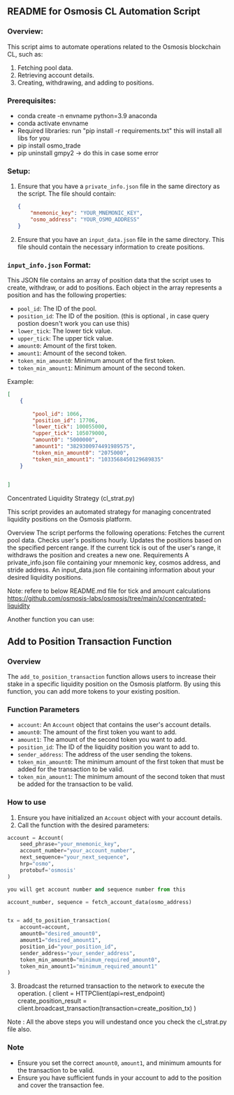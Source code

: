 
## README for Osmosis CL Automation Script

### Overview:

This script aims to automate operations related to the Osmosis blockchain CL, such as:

1. Fetching pool data.
2. Retrieving account details.
3. Creating, withdrawing, and adding to positions.

### Prerequisites:
- conda create -n envname python=3.9 anaconda
- conda activate envname
- Required libraries: run "pip install -r requirements.txt"  this will install all libs for you
- pip install osmo_trade
- pip uninstall gmpy2 -> do this in case some error


### Setup:

1. Ensure that you have a `private_info.json` file in the same directory as the script. The file should contain:

   ```json
   {
       "mnemonic_key": "YOUR_MNEMONIC_KEY",
       "osmo_address": "YOUR_OSMO_ADDRESS"
   }
   ```

2. Ensure that you have an `input_data.json` file in the same directory. This file should contain the necessary information to create positions.
### `input_info.json` Format:

This JSON file contains an array of position data that the script uses to create, withdraw, or add to positions. Each object in the array represents a position and has the following properties:

- `pool_id`: The ID of the pool.
- `position_id`: The ID of the position. (this is optional , in case query postion doesn't work you can use this)
- `lower_tick`: The lower tick value.
- `upper_tick`: The upper tick value.
- `amount0`: Amount of the first token.
- `amount1`: Amount of the second token.
- `token_min_amount0`: Minimum amount of the first token.
- `token_min_amount1`: Minimum amount of the second token.

Example:

```json
[
    {
        
        "pool_id": 1066,
        "position_id": 17706,
        "lower_tick": 100055000,
        "upper_tick": 105079000,
        "amount0": "5000000",
        "amount1": "3829300974491989575",
        "token_min_amount0": "2075000",
        "token_min_amount1": "1033568450129689835"
    }

    
]

```

Concentrated Liquidity Strategy (cl_strat.py)

This script provides an automated strategy for managing concentrated liquidity positions on the Osmosis platform.

Overview
The script performs the following operations:
  Fetches the current pool data.
  Checks user's positions hourly.
  Updates the positions based on the specified percent range. If the current tick is out of the user's range, it withdraws the position and creates a new one.
Requirements
  A private_info.json file containing your mnemonic key, cosmos address, and stride address.
  An input_data.json file containing information about your desired liquidity positions.

Note: refere to below README.md file for tick and amount calculations
https://github.com/osmosis-labs/osmosis/tree/main/x/concentrated-liquidity



Another function you can use:


## Add to Position Transaction Function

### Overview

The `add_to_position_transaction` function allows users to increase their stake in a specific liquidity position on the Osmosis platform. By using this function, you can add more tokens to your existing position.

### Function Parameters

- `account`: An `Account` object that contains the user's account details.
- `amount0`: The amount of the first token you want to add.
- `amount1`: The amount of the second token you want to add.
- `position_id`: The ID of the liquidity position you want to add to.
- `sender_address`: The address of the user sending the tokens.
- `token_min_amount0`: The minimum amount of the first token that must be added for the transaction to be valid.
- `token_min_amount1`: The minimum amount of the second token that must be added for the transaction to be valid.

### How to use

1. Ensure you have initialized an `Account` object with your account details.
2. Call the function with the desired parameters:

```python
account = Account(
    seed_phrase="your_mnemonic_key",
    account_number="your_account_number",
    next_sequence="your_next_sequence",
    hrp="osmo",
    protobuf='osmosis'
)

you will get account number and sequence number from this

account_number, sequence = fetch_account_data(osmo_address)


tx = add_to_position_transaction(
    account=account,
    amount0="desired_amount0",
    amount1="desired_amount1",
    position_id="your_position_id",
    sender_address="your_sender_address",
    token_min_amount0="minimum_required_amount0",
    token_min_amount1="minimum_required_amount1"
)
```

3. Broadcast the returned transaction to the network to execute the operation.
( client = HTTPClient(api=rest_endpoint)
  create_position_result = client.broadcast_transaction(transaction=create_position_tx)
)

Note : All the above steps you will undestand once you check the cl_strat.py file also. 
### Note

- Ensure you set the correct `amount0`, `amount1`, and minimum amounts for the transaction to be valid.
- Ensure you have sufficient funds in your account to add to the position and cover the transaction fee.
